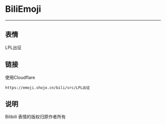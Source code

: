 # BiliEmoji
---
## 表情
LPL出征
## 链接
使用Cloudflare
```
https://emoji.shojo.cn/bili/src/LPL出征
```
## 说明
Bilibili 表情的版权归原作者所有
